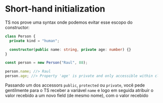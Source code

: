 # Short-hand initialization

TS nos prove uma syntax onde podemos evitar esse escopo do constructor:

```ts
class Person {
  private kind = "human";

  constructor(public name: string, private age: number) {}
}

const person = new Person("Raul", 88);

person.name; //> Raul
person.age; //> Property 'age' is private and only accessible within class 'Person'.
```

Passando um dos accessors `public`, `protected` ou `private`, você pede gentilmente para o TS receber a variável `name` e logo em seguida atribuir o valor recebido a um novo field (de mesmo nome), com o valor recebido
